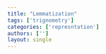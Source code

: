 ```yaml
---
title: "Lemmatization"
tags: ['trignometry']
categories: ['represntation']
authors: ['']
layout: single
---
```

